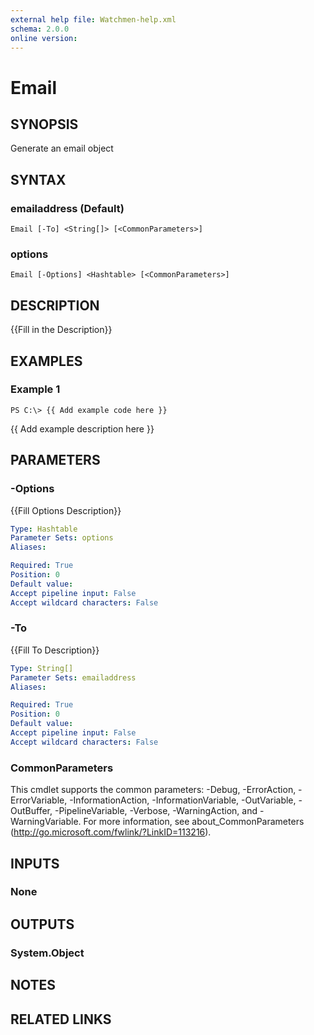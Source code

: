 ```yaml
---
external help file: Watchmen-help.xml
schema: 2.0.0
online version: 
---
```


# Email
## SYNOPSIS
Generate an email object
## SYNTAX

### emailaddress (Default)
```
Email [-To] <String[]> [<CommonParameters>]
```

### options
```
Email [-Options] <Hashtable> [<CommonParameters>]
```

## DESCRIPTION
{{Fill in the Description}}
## EXAMPLES

### Example 1
```
PS C:\> {{ Add example code here }}
```

{{ Add example description here }}
## PARAMETERS

### -Options
{{Fill Options Description}}

```yaml
Type: Hashtable
Parameter Sets: options
Aliases: 

Required: True
Position: 0
Default value: 
Accept pipeline input: False
Accept wildcard characters: False
```

### -To
{{Fill To Description}}

```yaml
Type: String[]
Parameter Sets: emailaddress
Aliases: 

Required: True
Position: 0
Default value: 
Accept pipeline input: False
Accept wildcard characters: False
```

### CommonParameters
This cmdlet supports the common parameters: -Debug, -ErrorAction, -ErrorVariable, -InformationAction, -InformationVariable, -OutVariable, -OutBuffer, -PipelineVariable, -Verbose, -WarningAction, and -WarningVariable. For more information, see about_CommonParameters (http://go.microsoft.com/fwlink/?LinkID=113216).
## INPUTS

### None

## OUTPUTS

### System.Object

## NOTES

## RELATED LINKS

